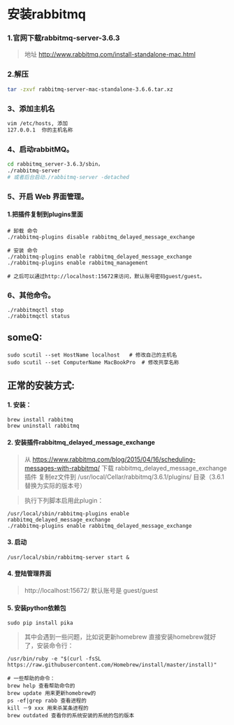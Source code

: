 # 安装rabbitmq

### 1.官网下载rabbitmq-server-3.6.3

> 地址 http://www.rabbitmq.com/install-standalone-mac.html

### 2.解压

```sh
tar -zxvf rabbitmq-server-mac-standalone-3.6.6.tar.xz
```

### 3、添加主机名

```sh
vim /etc/hosts, 添加
127.0.0.1  你的主机名称
```

### 4、启动rabbitMQ。

```sh
cd rabbitmq_server-3.6.3/sbin， 
./rabbitmq-server
# 或者后台启动./rabbitmq-server -detached
```

### 5、开启 Web 界面管理。

#### 1.把插件复制到plugins里面

```
# 卸载 命令
./rabbitmq-plugins disable rabbitmq_delayed_message_exchange

# 安装 命令
./rabbitmq-plugins enable rabbitmq_delayed_message_exchange
./rabbitmq-plugins enable rabbitmq_management

# 之后可以通过http://localhost:15672来访问，默认账号密码guest/guest。
```

### 6、其他命令。

```
./rabbitmqctl stop
./rabbitmqctl status
```

## someQ:

```
sudo scutil --set HostName localhost   # 修改自己的主机名
sudo scutil --set ComputerName MacBookPro  # 修改共享名称
```

## 正常的安装方式:
#### 1. 安装：

```
brew install rabbitmq
brew uninstall rabbitmq
```

#### 2. 安装插件rabbitmq_delayed_message_exchange

> 从 https://www.rabbitmq.com/blog/2015/04/16/scheduling-messages-with-rabbitmq/ 下载 rabbitmq_delayed_message_exchange 插件
复制ez文件到 /usr/local/Cellar/rabbitmq/3.6.1/plugins/ 目录（3.6.1替换为实际的版本号）

> 执行下列脚本启用此plugin：

```
/usr/local/sbin/rabbitmq-plugins enable rabbitmq_delayed_message_exchange
./rabbitmq-plugins enable rabbitmq_delayed_message_exchange
```

#### 3. 启动

```
/usr/local/sbin/rabbitmq-server start &
```

#### 4. 登陆管理界面

> http://localhost:15672/
默认账号是 guest/guest

#### 5. 安装python依赖包
```
sudo pip install pika
```

> 其中会遇到一些问题，比如说更新homebrew
直接安装homebrew就好了，安装命令行：

```
/usr/bin/ruby -e "$(curl -fsSL https://raw.githubusercontent.com/Homebrew/install/master/install)"
```

```
# 一些帮助的命令：
brew help 查看帮助命令的
brew update 用来更新homebrew的
ps -ef|grep rabb 查看进程的
kill －9 xxx 用来杀某条进程的
brew outdated 查看你的系统安装的系统的包的版本
```